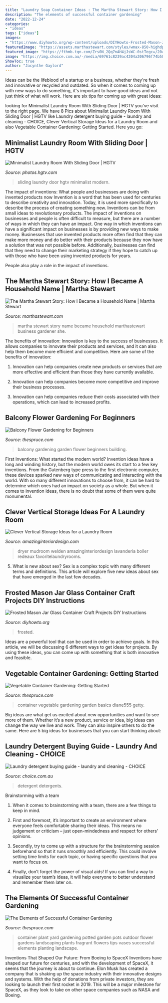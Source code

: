```yaml
---
title: "Laundry Soap Container Ideas : The Martha Stewart Story: How I Became A Household Name"
description: "The elements of successful container gardening"
date: "2022-12-24"
categories:
- "ideas"
tags: ["ideas"]
images:
- "https://www.diyhowto.org/wp-content/uploads/DIYHowto-Frosted-Mason-Jar-Glass-Container-Craft-Projects-DIY-Instructions-10.jpg"
featuredImage: "https://assets.marthastewart.com/styles/wmax-850-highdpi/d25/martha-gardener-102861890/martha-gardener-102861890_sq.jpg?itok=a2uII3bR"
featured_image: "https://fthmb.tqn.com/Zrs0N_2Qq7nAH4jJsWC-0stTegc=/2048x1464/filters:fill(auto,1)/Containergarden-GettyImages-155360996-5a0917a1ec2f640036a63a1b.jpg"
image: "https://img.choice.com.au/-/media/69761c8239ac4204a206796f74b58eec.ashx"
ShowToc: true
author: "Jacynthe Gaylord"
---
```



Ideas can be the lifeblood of a startup or a business, whether they're fresh and innovative or recycled and outdated. So when it comes to coming up with new ways to do something, it's important to have good ideas and not just think of what will work. Here are six tips for coming up with great ideas:

	

		
looking for Minimalist Laundry Room With Sliding Door | HGTV you've visit to the right page. We have 8 Pics about Minimalist Laundry Room With Sliding Door | HGTV like Laundry detergent buying guide - laundry and cleaning - CHOICE, Clever Vertical Storage Ideas for a Laundry Room and also Vegetable Container Gardening: Getting Started. Here you go:
		
    
## Minimalist Laundry Room With Sliding Door | HGTV

<img loading=lazy src="https://hgtvhome.sndimg.com/content/dam/images/hgtv/fullset/2015/8/31/0/Design-Platform_Langley-Hawthrone-Residence_7.jpg.rend.hgtvcom.616.924.suffix/1441035020104.jpeg" onerror="this.onerror=null;this.src='https://tse1.mm.bing.net/th?id=OIP.jtC2WqhHmeXNd8PMJU2mIgDMEy&amp;pid=15.1';" alt="Minimalist Laundry Room With Sliding Door | HGTV">

_Source: photos.hgtv.com_

>sliding laundry door hgtv minimalist modern. 

	

The impact of inventions: What people and businesses are doing with invented products now
Invention is a word that has been used for centuries to describe creativity and innovation. Today, it is used more specifically to describe the process of creating something new. Inventions can be from small ideas to revolutionary products. The impact of inventions on businesses and people is often difficult to measure, but there are a number of ways in which they can have an impact. 
One way in which inventions can have a significant impact on businesses is by providing new ways to make money. Businesses that use invented products more often find that they can make more money and do better with their products because they now have a solution that was not possible before. Additionally, businesses can find that they need to change their marketing strategy if they hope to catch up with those who have been using invented products for years. 

People also play a role in the impact of inventions.

    
## The Martha Stewart Story: How I Became A Household Name | Martha Stewart

<img loading=lazy src="https://assets.marthastewart.com/styles/wmax-850-highdpi/d25/martha-gardener-102861890/martha-gardener-102861890_sq.jpg?itok=a2uII3bR" onerror="this.onerror=null;this.src='https://tse4.mm.bing.net/th?id=OIP.76XLwWQxrz48PoMODBrAIQHaHY&amp;pid=15.1';" alt="The Martha Stewart Story: How I Became a Household Name | Martha Stewart">

_Source: marthastewart.com_

>martha stewart story name became household marthastewart business gardener she. 

	

The benefits of innovation:
Innovation is key to the success of businesses. It allows companies to innovate their products and services, and it can also help them become more efficient and competitive. Here are some of the benefits of innovation:
1. Innovation can help companies create new products or services that are more effective and efficient than those they have currently available.

2. Innovation can help companies become more competitive and improve their business processes.

3. Innovation can help companies reduce their costs associated with their operations, which can lead to increased profits.

    
## Balcony Flower Gardening For Beginners

<img loading=lazy src="https://www.thespruce.com/thmb/a6X_66gRj3k1ppRcJHAzJGPScJU=/3874x2573/filters:fill(auto,1)/balconygarden-56cddef33df78cfb37a34f18.jpg" onerror="this.onerror=null;this.src='https://tse4.mm.bing.net/th?id=OIP.MY3adnsmeEpS_V6jpNXy5QHaE6&amp;pid=15.1';" alt="Balcony Flower Gardening for Beginners">

_Source: thespruce.com_

>balcony gardening garden flower beginners building. 

	

First Inventions: What started the modern world?
Invention ideas have a long and winding history, but the modern world owes its start to a few key inventions. From the Gutenberg type press to the first electronic computer, these devices sparked new ways of communicating and interacting with the world. With so many different innovations to choose from, it can be hard to determine which ones had an impact on society as a whole. But when it comes to invention ideas, there is no doubt that some of them were quite monumental.

    
## Clever Vertical Storage Ideas For A Laundry Room

<img loading=lazy src="http://www.amazinginteriordesign.com/wp-content/uploads/2018/02/Clever-Vertical-Storage-Ideas-for-a-Laundry-Room-3.jpg" onerror="this.onerror=null;this.src='https://tse3.mm.bing.net/th?id=OIP.Kj9iYOjanPtKIeoyy0l5ZAHaLK&amp;pid=15.1';" alt="Clever Vertical Storage Ideas for a Laundry Room">

_Source: amazinginteriordesign.com_

>dryer mudroom welden amazinginteriordesign lavanderia boiler redeaux favoritelaundryrooms. 

	

5. What is new about sex?
Sex is a complex topic with many different terms and definitions. This article will explore five new ideas about sex that have emerged in the last few decades.

    
## Frosted Mason Jar Glass Container Craft Projects DIY Instructions

<img loading=lazy src="https://www.diyhowto.org/wp-content/uploads/DIYHowto-Frosted-Mason-Jar-Glass-Container-Craft-Projects-DIY-Instructions-10.jpg" onerror="this.onerror=null;this.src='https://tse2.mm.bing.net/th?id=OIP.s54boiYhM3LJ52SuM_-yjAHaTf&amp;pid=15.1';" alt="Frosted Mason Jar Glass Container Craft Projects DIY Instructions">

_Source: diyhowto.org_

>frosted. 

	

Ideas are a powerful tool that can be used in order to achieve goals. In this article, we will be discussing 6 different ways to get ideas for projects. By using these ideas, you can come up with something that is both innovative and feasible.

    
## Vegetable Container Gardening: Getting Started

<img loading=lazy src="https://fthmb.tqn.com/Zrs0N_2Qq7nAH4jJsWC-0stTegc=/2048x1464/filters:fill(auto,1)/Containergarden-GettyImages-155360996-5a0917a1ec2f640036a63a1b.jpg" onerror="this.onerror=null;this.src='https://tse3.mm.bing.net/th?id=OIP.HzWgNiwyDrNVwKnDptOd4gHaFS&amp;pid=15.1';" alt="Vegetable Container Gardening: Getting Started">

_Source: thespruce.com_

>container vegetable gardening garden basics diane555 getty. 

	

Big ideas are what get us excited about new opportunities and want to see more of them. Whether it’s a new product, service or idea, big ideas can change the way we live and work. They can also inspire others to do the same. Here are 5 big ideas for businesses that you can start thinking about: 

    
## Laundry Detergent Buying Guide - Laundry And Cleaning - CHOICE

<img loading=lazy src="https://img.choice.com.au/-/media/69761c8239ac4204a206796f74b58eec.ashx" onerror="this.onerror=null;this.src='https://tse1.mm.bing.net/th?id=OIP.4JwWQylDoyJaeC2A2dnJIQHaEK&amp;pid=15.1';" alt="Laundry detergent buying guide - laundry and cleaning - CHOICE">

_Source: choice.com.au_

>detergent detergents. 

	

Brainstorming with a team
1. When it comes to brainstorming with a team, there are a few things to keep in mind.
2. First and foremost, it’s important to create an environment where everyone feels comfortable sharing their ideas. This means no judgement or criticism – just open-mindedness and respect for others’ opinions.

3. Secondly, try to come up with a structure for the brainstorming session beforehand so that it runs smoothly and efficiently. This could involve setting time limits for each topic, or having specific questions that you want to focus on.

4. Finally, don’t forget the power of visual aids! If you can find a way to visualize your team’s ideas, it will help everyone to better understand and remember them later on.

    
## The Elements Of Successful Container Gardening

<img loading=lazy src="https://www.thespruce.com/thmb/eI0EOWcl25CMrbroHhHw7OpQKHc=/2121x1414/filters:fill(auto,1)/GettyImages-598308605-590a3c4a5f9b58647041a6a0.jpg" onerror="this.onerror=null;this.src='https://tse3.mm.bing.net/th?id=OIP.u07TKrzC2bmdFgRY_aEWbAHaE8&amp;pid=15.1';" alt="The Elements of Successful Container Gardening">

_Source: thespruce.com_

>container plant yard gardening potted garden pots outdoor flower gardens landscaping plants fragrant flowers tips vases successful elements planting landscape. 

	

Inventions That Shaped Our Future: From Boeing to SpaceX
Inventions have shaped our future for centuries, and with the development of SpaceX, it seems that the journey is about to continue. Elon Musk has created a company that is shaking up the space industry with their innovative designs and systems. With the help of donations from private investors, they are looking to launch their first rocket in 2019. This will be a major milestone for SpaceX, as they look to take on other space companies such as NASA and Boeing.

